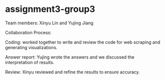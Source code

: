 # assignment3-group3
Team members: Xinyu Lin and Yujing Jiang

Collaboration Process:

Coding: worked together to write and review the code for web scraping and generating visualizations.

Answer report: Yujing wrote the answers and we discussed the interpretation of results.

Review: Xinyu reviewed and refine the results to ensure accuracy.

